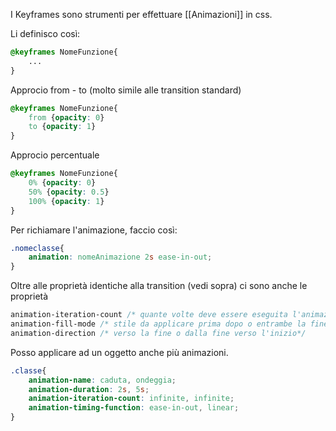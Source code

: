 I Keyframes sono strumenti per effettuare [[Animazioni]] in css.

Li definisco così:

```css
@keyframes NomeFunzione{
	...
}
```

Approcio from - to (molto simile alle transition standard)
```css
@keyframes NomeFunzione{
	from {opacity: 0}
	to {opacity: 1}
}
```

Approcio percentuale
```css
@keyframes NomeFunzione{
	0% {opacity: 0}
	50% {opacity: 0.5}
	100% {opacity: 1}
}
```

Per richiamare l'animazione, faccio così:
```css
.nomeclasse{
	animation: nomeAnimazione 2s ease-in-out;
}
```
Oltre alle proprietà identiche alla transition (vedi sopra) ci sono anche le proprietà 
```css
animation-iteration-count /* quante volte deve essere eseguita l'animazione*/
animation-fill-mode /* stile da applicare prima dopo o entrambe la fine dell'animazione */
animation-direction /* verso la fine o dalla fine verso l'inizio*/
```
Posso applicare ad un oggetto anche più animazioni.
```css
.classe{
	animation-name: caduta, ondeggia;
	animation-duration: 2s, 5s;
	animation-iteration-count: infinite, infinite;
	animation-timing-function: ease-in-out, linear;
}
```